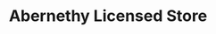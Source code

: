 ---
title: "Abernethy Licensed Store"
url: /abernethy/abernethy-licensed-store/
shop: convenience
---
